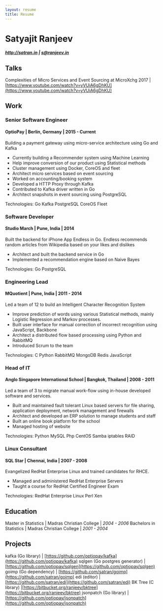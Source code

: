 ```yaml
---
layout: resume
title: Resume
---
```

# Satyajit Ranjeev

##### http://satran.in | s@ranjeev.in

## Talks

Complexities of Micro Services and Event Sourcing at MicroXchg 2017 | [https://www.youtube.com/watch?v=yVUiA6gDhKU](https://www.youtube.com/watch?v=yVUiA6gDhKU) 


## Work

### Senior Software Engineer

#### OptioPay | Berlin, Germany | 2015 - Current

Building a payment gateway using micro-service architecture using Go and Kafka

- Currently building a Recommender system using Machine Learning
- Help improve conversion of our product using Statistical methods
- Cluster management using Docker, CoreOS and fleet
- Architect micro services based on event sourcing
- Worked on accounting/booking system
- Developed a HTTP Proxy through Kafka
- Contributed to Kafka driver written in Go
- Architect snapshots in event sourcing using PostgreSQL

Technologies: Go Kafka PostgreSQL CoreOS Fleet

### Software Developer 

#### Studio March | Pune, India | 2014

Built the backend for iPhone App Endless in Go. Endless recommends random articles from Wikipedia based on your likes and dislikes

- Architect and built the backend service in Go
- Implemented a recommendation engine based on Naive Bayes

Technologies: Go PostgreSQL

### Engineering Lead 

#### MQuotient | Pune, India | 2011 - 2014

Led a team of 12 to build an Intelligent Character Recognition System

- Improve prediction of words using various Statistical methods, mainly Logistic Regression and Markov processes.
- Built user interface for manual correction of incorrect recognition using JavaScript, Backbone
- Architect a distributed flow based processing using Python and RabbitMQ
- Introduced Scrum to the team

Technologies: C Python RabbitMQ MongoDB Redis JavaScript

### Head of IT 

#### Anglo Singapore International School | Bangkok, Thailand | 2008 - 2011

Led a team of 3 to migrate manual work-flow using in-house developed software and services.

- Built and maintained fault tolerant Linux based servers for file sharing, application deployment, network management and firewalls
- Architect and developed an ERP solution to manage students and staff
- Built an online book platform for the school
- Managed hosting of website

Technologies: Python MySQL Php CentOS Samba iptables RAID

### Linux Consultant 

#### SQL Star | Chennai, India | 2007 - 2008

Evangelized RedHat Enterprise Linux and trained candidates for RHCE. 

- Managed and administered RedHat Enterprise Servers
- Taught a course for RedHat Certified Engineer Exam

Technologies: RedHat Enterprise Linux Perl Xen


## Education

Master in Statistics | Madras Christian College | _2004 - 2006_
Bachelors in Statistics | Madras Christian College | _2001 - 2004_



## Projects

kafka (Go library) | [https://github.com/optiopay/kafka](https://github.com/optiopay/kafka)
sqlgen (Go postgres generator) | [https://github.com/optiopay/sqlgen](https://github.com/optiopay/sqlgen)
goimp (Go dependency) | [https://github.com/satran/goimp](https://github.com/satran/goimp)
edi (editor) | [https://github.com/satran/edi](https://github.com/satran/edi)
BK Tree (C library) |[https://bitbucket.org/ranjeev/bktree](https://bitbucket.org/ranjeev/bktree)
jsonpatch (Go library) | [https://github.com/optiopay/jsonpatch](https://github.com/optiopay/jsonpatch)


